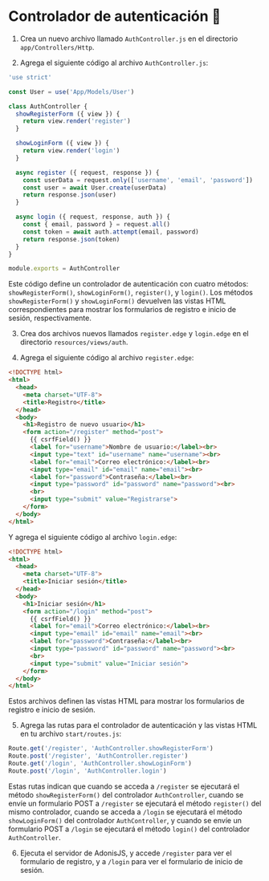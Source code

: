 # Controlador de autenticación 🔐

1. Crea un nuevo archivo llamado `AuthController.js` en el directorio `app/Controllers/Http`.

2. Agrega el siguiente código al archivo `AuthController.js`:

```javascript
'use strict'

const User = use('App/Models/User')

class AuthController {
  showRegisterForm ({ view }) {
    return view.render('register')
  }

  showLoginForm ({ view }) {
    return view.render('login')
  }

  async register ({ request, response }) {
    const userData = request.only(['username', 'email', 'password'])
    const user = await User.create(userData)
    return response.json(user)
  }

  async login ({ request, response, auth }) {
    const { email, password } = request.all()
    const token = await auth.attempt(email, password)
    return response.json(token)
  }
}

module.exports = AuthController
```

Este código define un controlador de autenticación con cuatro métodos: `showRegisterForm()`, `showLoginForm()`, `register()`, y `login()`. Los métodos `showRegisterForm()` y `showLoginForm()` devuelven las vistas HTML correspondientes para mostrar los formularios de registro e inicio de sesión, respectivamente.

3. Crea dos archivos nuevos llamados `register.edge` y `login.edge` en el directorio `resources/views/auth`.

4. Agrega el siguiente código al archivo `register.edge`:

```html
<!DOCTYPE html>
<html>
  <head>
    <meta charset="UTF-8">
    <title>Registro</title>
  </head>
  <body>
    <h1>Registro de nuevo usuario</h1>
    <form action="/register" method="post">
      {{ csrfField() }}
      <label for="username">Nombre de usuario:</label><br>
      <input type="text" id="username" name="username"><br>
      <label for="email">Correo electrónico:</label><br>
      <input type="email" id="email" name="email"><br>
      <label for="password">Contraseña:</label><br>
      <input type="password" id="password" name="password"><br>
      <br>
      <input type="submit" value="Registrarse">
    </form>
  </body>
</html>
```

Y agrega el siguiente código al archivo `login.edge`:

```html
<!DOCTYPE html>
<html>
  <head>
    <meta charset="UTF-8">
    <title>Iniciar sesión</title>
  </head>
  <body>
    <h1>Iniciar sesión</h1>
    <form action="/login" method="post">
      {{ csrfField() }}
      <label for="email">Correo electrónico:</label><br>
      <input type="email" id="email" name="email"><br>
      <label for="password">Contraseña:</label><br>
      <input type="password" id="password" name="password"><br>
      <br>
      <input type="submit" value="Iniciar sesión">
    </form>
  </body>
</html>
```

Estos archivos definen las vistas HTML para mostrar los formularios de registro e inicio de sesión.

5. Agrega las rutas para el controlador de autenticación y las vistas HTML en tu archivo `start/routes.js`:

```javascript
Route.get('/register', 'AuthController.showRegisterForm')
Route.post('/register', 'AuthController.register')
Route.get('/login', 'AuthController.showLoginForm')
Route.post('/login', 'AuthController.login')
```

Estas rutas indican que cuando se acceda a `/register` se ejecutará el método `showRegisterForm()` del controlador `AuthController`, cuando se envíe un formulario POST a `/register` se ejecutará el método `register()` del mismo controlador, cuando se acceda a `/login` se ejecutará el método `showLoginForm()` del controlador `AuthController`, y cuando se envíe un formulario POST a `/login` se ejecutará el método `login()` del controlador `AuthController`.

6. Ejecuta el servidor de AdonisJS, y accede `/register` para ver el formulario de registro, y a `/login` para ver el formulario de inicio de sesión.